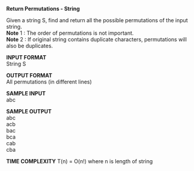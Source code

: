 **Return Permutations - String**

Given a string S, find and return all the possible permutations of the input string.\
**Note** 1 : The order of permutations is not important.\
**Note** 2 : If original string contains duplicate characters, permutations will also be duplicates.

**INPUT FORMAT**\
String S

**OUTPUT FORMAT**\
All permutations (in different lines)

**SAMPLE INPUT**\
abc

**SAMPLE OUTPUT**\
abc\
acb\
bac\
bca\
cab\
cba

**TIME COMPLEXITY**
T(n) = O(n!) where n is length of string
